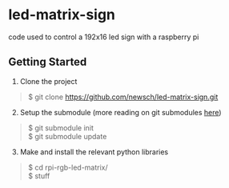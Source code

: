 # led-matrix-sign
code used to control a 192x16 led sign with a raspberry pi

## Getting Started
1. Clone the project
> $ git clone https://github.com/newsch/led-matrix-sign.git  
2. Setup the submodule (more reading on git submodules [here](https://git-scm.com/book/en/v2/Git-Tools-Submodules))
> $ git submodule init  
> $ git submodule update
3. Make and install the relevant python libraries
> $ cd rpi-rgb-led-matrix/  
> $ stuff
